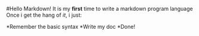 #Hello Markdown!
It is my **first** time to write a markdown program language
Once i get the hang of *it*, i just:

*Remember the basic syntax
*Write my doc
*Done!

